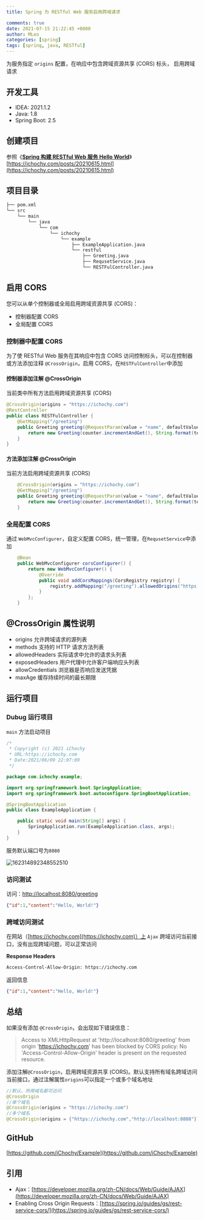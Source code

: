 ```yaml
---
title: Spring 为 RESTful Web 服务启用跨域请求

comments: true
date: 2021-07-15 21:22:45 +0800
author: MLeo
categories: [spring] 
tags: [spring, java, RESTful]
---
```


为服务指定 `origins` 配置，在响应中包含跨域资源共享 (CORS) 标头， 启用跨域请求

## 开发工具

- IDEA: 2021.1.2
- Java: 1.8
- Spring Boot: 2.5

## 创建项目

参照《[**Spring 构建 RESTful Web 服务 Hello World**](https://ichochy.com/posts/20210615.html)》
[https://ichochy.com/posts/20210615.html](https://ichochy.com/posts/20210615.html)

## 项目目录

```bash
├── pom.xml
└── src
    └── main
        └── java
            └── com
                └── ichochy
                    └── example
                        ├── ExampleApplication.java
                        └── restful
                            ├── Greeting.java
                            ├── RequsetService.java
                            └── RESTFulController.java
```

## 启用 CORS

您可以从单个控制器或全局启用跨域资源共享 (CORS)：

- 控制器配置 CORS
- 全局配置 CORS

### 控制器中配置 CORS

为了使 RESTful Web 服务在其响应中包含 CORS 访问控制标头，可以在控制器或方法添加注释 `@CrossOrigin`，启用 CORS，在`RESTFulController`中添加

#### 控制器添加注解 @CrossOrigin

当前类中所有方法启用跨域资源共享 (CORS)

```java
@CrossOrigin(origins = "https://ichochy.com")
@RestController
public class RESTFulController {
    @GetMapping("/greeting")
    public Greeting greeting(@RequestParam(value = "name", defaultValue = "World") String name) {
        return new Greeting(counter.incrementAndGet(), String.format(template, name));
    }
}
```

#### 方法添加注解 @CrossOrigin

当前方法启用跨域资源共享 (CORS)

```java
    @CrossOrigin(origins = "https://ichochy.com")
    @GetMapping("/greeting")
    public Greeting greeting(@RequestParam(value = "name", defaultValue = "World") String name) {
        return new Greeting(counter.incrementAndGet(), String.format(template, name));
    }
```

### 全局配置 CORS

通过 `WebMvcConfigurer`，自定义配置 CORS，统一管理，在`RequsetService`中添加

```java
    @Bean
    public WebMvcConfigurer corsConfigurer() {
        return new WebMvcConfigurer() {
            @Override
            public void addCorsMappings(CorsRegistry registry) {
                registry.addMapping("/greeting").allowedOrigins("https://ichochy.com");
            }
        };
    }
```

## @CrossOrigin 属性说明

- origins 允许跨域请求的源列表
- methods 支持的 HTTP 请求方法列表
- allowedHeaders 实际请求中允许的请求头列表
- exposedHeaders 用户代理中允许客户端响应头列表
- allowCredentials 浏览器是否响应发送凭据
- maxAge 缓存持续时间的最长期限

## 运行项目

### Dubug 运行项目

`main` 方法启动项目

```java
/*
 * Copyright (c) 2021 iChochy
 * URL:https://ichochy.com
 * Date:2021/06/09 22:07:09
 */

package com.ichochy.example;

import org.springframework.boot.SpringApplication;
import org.springframework.boot.autoconfigure.SpringBootApplication;

@SpringBootApplication
public class ExampleApplication {

    public static void main(String[] args) {
        SpringApplication.run(ExampleApplication.class, args);
    }
}
```

服务默认端口号为`8080`

![162314892348552510](https://images.ichochy.com/162314892348552510.png)

### 访问测试

访问：[http://localhost:8080/greeting](http://localhost:8080/greeting)

```json
{"id":1,"content":"Hello, World!"}
```

### 跨域访问测试

在网站（[https://ichochy.com](https://ichochy.com)）上 `Ajax` 跨域访问当前接口，没有出现跨域问题，可以正常访问

**Response Headers**

```bash
Access-Control-Allow-Origin: https://ichochy.com
```

返回信息

```json
{"id":1,"content":"Hello, World!"}
```



## 总结

如果没有添加 `@CrossOrigin`，会出现如下错误信息：

>Access to XMLHttpRequest at 'http://localhost:8080/greeting' from origin 'https://ichochy.com' has been blocked by CORS policy: No 'Access-Control-Allow-Origin' header is present on the requested resource.

添加注解`@CrossOrigin`，启用跨域资源共享 (CORS)。默认支持所有域名跨域访问当前接口，通过注解属性`origins`可以指定一个或多个域名地址

```java
//默认，所用域名都可访问
@CrossOrigin
//单个域名
@CrossOrigin(origins = "https://ichochy.com")
//多个域名
@CrossOrigin(origins = {"https://ichochy.com","http://localhost:8888"})
```


## GitHub

[https://github.com/iChochy/Example](https://github.com/iChochy/Example)

## 引用

- Ajax：[https://developer.mozilla.org/zh-CN/docs/Web/Guide/AJAX](https://developer.mozilla.org/zh-CN/docs/Web/Guide/AJAX)
- Enabling Cross Origin Requests：[https://spring.io/guides/gs/rest-service-cors/](https://spring.io/guides/gs/rest-service-cors/)
